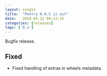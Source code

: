 ```yaml
---
layout: single
title:  "Poetry 0.6.5 is out"
date:   2018-03-22 09:12:35
categories: [releases]
tags: ['0.x']
---
```


Bugfix release.

## Fixed

- Fixed handling of extras in wheels metadata.

